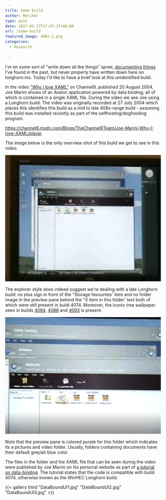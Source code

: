 ```yaml
---
title: Some build
author: Melcher
type: post
date: 2017-05-17T17:47:17+00:00
url: /some-build
featured_image: 408x-2.png
categories:
  - Research

---
```

I'm on some sort of "write down all the things" spree, [documenting things](https://www.betaarchive.com/forum/viewtopic.php?f=62&t=33865 "BetaArchive - Longhorn for everyday use (back then)") I've found in the past, but never properly have written down here on longhorn.ms. Today I'd like to have a brief look at this unidentified build.

In the video ["Why I love XAML"](https://channel9.msdn.com/Blogs/TheChannel9Team/Joe-Marini-Why-I-love-XAML "Channel 9 - Joe Marini - Why I love XAML") on Channel9, published 20 August 2004, Joe Marini shows of an Avalon application powered by data binding, all of which is contained in a single XAML file. During the video we see Joe using a Longhorn build.  The video was originally recorded at 27 July 2004 which places this identifies this build as a mid to late 408x-range build - assuming this build was installed recently as part of the selfhosting/dogfooding program.

https://channel9.msdn.com/Blogs/TheChannel9Team/Joe-Marini-Why-I-love-XAML/player

The image below is the only overview shot of this build we get to see in this video.

![](408xoverview.png)

The explorer style does indeed suggest we're dealing with a late Longhorn build: no plus sign in front of the "Storage favourites' item and no folder image in the preview pane behind the "X item in this folder' text both of which were still present in build 4074. Moreover, the iconic tree wallpaper seen in builds [4084](/builds/4084), [4088](/builds/4088) and [4093](/builds/4093) is present.

![](408x-2.png)

Note that the preview pane is colored purple for this folder which indicates its a pictures and video folder. Usually, folders containing documents have their default greyish blue color.

The files in the folder and the XAML file that can be seen during the video were published by Joe Marini on his personal website as part of [a tutorial on data-binding](http://web.archive.org/web/20041011115109/http://www.joemarini.com:80/tutorials/tutorialpages/xamldataboundui.php "joemarini.com - Building Data-Bound Use Interfaces in XAML"). The tutorial states that the code is compatible with build 4074, otherwise known as the WinHEC Longhorn build.

{{< gallery third "DataBoundUI1.jpg" "DataBoundUI2.jpg" "DataBoundUI3.jpg" >}}